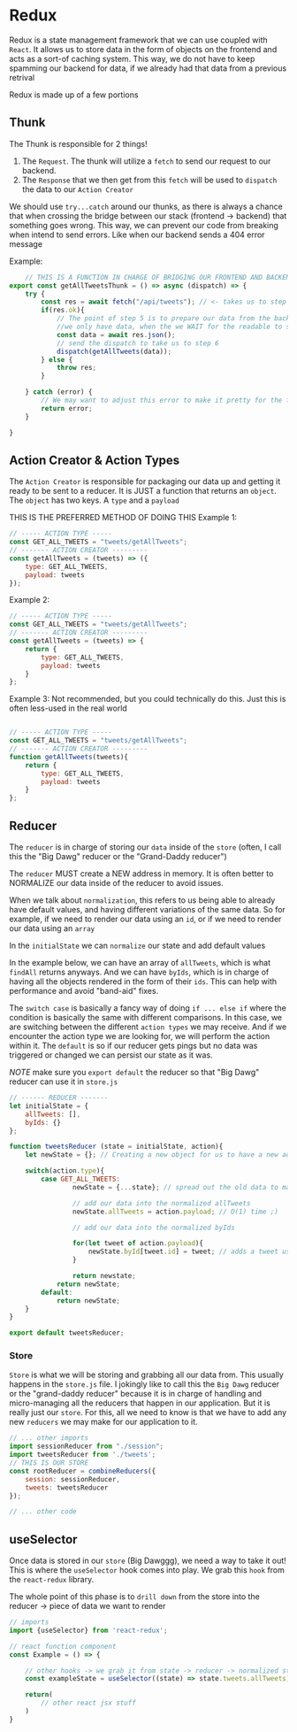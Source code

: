 # Redux

Redux is a state management framework that we can use coupled with `React`. It allows us to store data in the form of objects on the frontend and acts as a sort-of caching system. This way, we do not have to keep spamming our backend for data, if we already had that data from a previous retrival

Redux is made up of a few portions


## Thunk

The Thunk is responsible for 2 things!
1. The `Request`. The thunk will utilize a `fetch` to send our request to our backend.
2. The `Response` that we then get from this `fetch` will be used to `dispatch` the data to our `Action Creator`

We should use `try...catch` around our thunks, as there is always a chance that when crossing the bridge between our stack (frontend -> backend) that something goes wrong. This way, we can prevent our code from breaking when intend to send errors. Like when our backend sends a 404 error message


Example:

```js
    // THIS IS A FUNCTION IN CHARGE OF BRIDGING OUR FRONTEND AND BACKEND
export const getAllTweetsThunk = () => async (dispatch) => {
    try {
        const res = await fetch("/api/tweets"); // <- takes us to step 4
        if(res.ok){
            // The point of step 5 is to prepare our data from the backend to be stored (cached)
            //we only have data, when the we WAIT for the readable to stream to be read
            const data = await res.json();
            // send the dispatch to take us to step 6
            dispatch(getAllTweets(data));
        } else {
            throw res;
        }

    } catch (error) {
        // We may want to adjust this error to make it pretty for the frontend to display
        return error;
    }

}

```

## Action Creator & Action Types

The `Action Creator` is responsible for packaging our data up and getting it ready to be sent to a reducer. It is JUST a function that returns an `object`. The `object` has two keys. A `type` and a `payload`

THIS IS THE PREFERRED METHOD OF DOING THIS
Example 1:

```js
// ----- ACTION TYPE -----
const GET_ALL_TWEETS = "tweets/getAllTweets";
// ------- ACTION CREATOR ---------
const getAllTweets = (tweets) => ({
    type: GET_ALL_TWEETS,
    payload: tweets
});

```

Example 2:

```js
// ----- ACTION TYPE -----
const GET_ALL_TWEETS = "tweets/getAllTweets";
// ------- ACTION CREATOR ---------
const getAllTweets = (tweets) => {
    return {
        type: GET_ALL_TWEETS,
        payload: tweets
    }
};


```



Example 3:  Not recommended, but you could technically do this. Just this is often less-used in the real world

```js

// ----- ACTION TYPE -----
const GET_ALL_TWEETS = "tweets/getAllTweets";
// ------- ACTION CREATOR ---------
function getAllTweets(tweets){
    return {
        type: GET_ALL_TWEETS,
        payload: tweets
    }
};


```



## Reducer

The `reducer` is in charge of storing our `data` inside of the `store` (often, I call this the "Big Dawg" reducer or the "Grand-Daddy reducer")

The `reducer` MUST create a NEW address in memory. It is often better to NORMALIZE our data inside of the reducer to avoid issues.


When we talk about `normalization`, this refers to us being able to already have default values, and having different variations of the same data. So for example, if we need to render our data using an `id`, or if we need to render our data using an `array`

In the `initialState` we can `normalize` our state and add default values

In the example below, we can have an array of `allTweets`, which is what `findAll` returns anyways. And we can have `byIds`, which is in charge of having all the objects rendered in the form of their `ids`. This can help with performance and avoid "band-aid" fixes.

The `switch case` is basically a fancy way of doing `if ... else if` where the condition is basically the same with different comparisons. In this case, we are switching between the different `action types` we may receive. And if we encounter the action type we are looking for, we will perform the action within it. The `default` is so if our reducer gets pings but no data was triggered or changed we can persist our state as it was.

*NOTE* make sure you `export default` the reducer so that "Big Dawg" reducer can use it in `store.js`


```js
// ------ REDUCER -------
let initialState = {
    allTweets: [],
    byIds: {}
};

function tweetsReducer (state = initialState, action){
    let newState = {}; // Creating a new object for us to have a new address in memory

    switch(action.type){
        case GET_ALL_TWEETS:
                newState = {...state}; // spread out the old data to make a clone of the state

                // add our data into the normalized allTweets
                newState.allTweets = action.payload; // O(1) time ;)

                // add our data into the normalized byIds

                for(let tweet of action.payload){
                    newState.byId[tweet.id] = tweet; // adds a tweet using it's unique id as a key
                }

                return newstate;
            return newState;
        default:
            return newState;
    }
}

export default tweetsReducer;


```


### Store

`Store` is what we will be storing and grabbing all our data from. This usually happens in the `store.js` file. I jokingly like to call this the `Big Dawg` reducer or the "grand-daddy reducer" because it is in charge of handling and micro-managing all the reducers that happen in our application. But it is really just our `store`. For this, all we need to know is that we have to add any new `reducers` we may make for our application to it.

```js
// ... other imports
import sessionReducer from "./session";
import tweetsReducer from './tweets';
// THIS IS OUR STORE
const rootReducer = combineReducers({
    session: sessionReducer,
    tweets: tweetsReducer
});

// ... other code

```


## useSelector

Once data is stored in our `store` (Big Dawggg), we need a way to take it out! This is where the `useSelector` hook comes into play. We grab this `hook` from the `react-redux` library.

The whole point of this phase is to `drill down` from the store into the reducer -> piece of data we want to render

```js
// imports
import {useSelector} from 'react-redux';

// react function component
const Example = () => {

    // other hooks -> we grab it from state -> reducer -> normalized state object/array
    const exampleState = useSelector((state) => state.tweets.allTweets);

    return(
        // other react jsx stuff
    )
}


```
